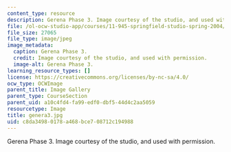 ```yaml
---
content_type: resource
description: Gerena Phase 3. Image courtesy of the studio, and used with permission.
file: /ol-ocw-studio-app/courses/11-945-springfield-studio-spring-2004/c8da34980178a468bce708712c194988_genera3.jpg
file_size: 27065
file_type: image/jpeg
image_metadata:
  caption: Gerena Phase 3.
  credit: Image courtesy of the studio, and used with permission.
  image-alt: Gerena Phase 3.
learning_resource_types: []
license: https://creativecommons.org/licenses/by-nc-sa/4.0/
ocw_type: OCWImage
parent_title: Image Gallery
parent_type: CourseSection
parent_uid: a10c4fd4-fa99-edf0-dbf5-44d4c2aa5059
resourcetype: Image
title: genera3.jpg
uid: c8da3498-0178-a468-bce7-08712c194988
---
```

Gerena Phase 3. Image courtesy of the studio, and used with permission.